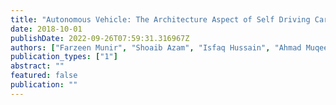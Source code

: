 ```yaml
---
title: "Autonomous Vehicle: The Architecture Aspect of Self Driving Car"
date: 2018-10-01
publishDate: 2022-09-26T07:59:31.316967Z
authors: ["Farzeen Munir", "Shoaib Azam", "Isfaq Hussain", "Ahmad Muqeem Sheri", "Moongu Jeon"]
publication_types: ["1"]
abstract: ""
featured: false
publication: ""
---
```


